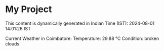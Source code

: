 # My Project

This content is dynamically generated in Indian Time (IST): 2024-08-01 14:01:26 IST


Current Weather in Coimbatore:
Temperature: 29.88 °C
Condition: broken clouds
